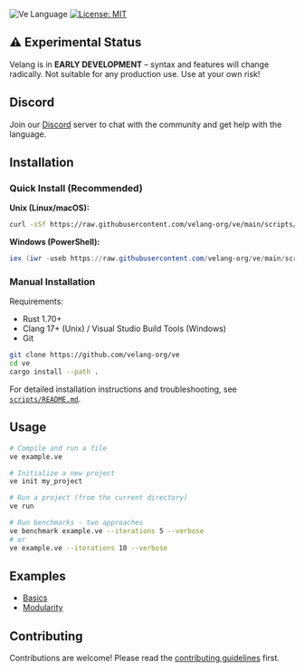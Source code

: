 ![Ve Language](https://img.shields.io/static/v1?label=&message=Velang&color=2b7489&logo=asciidoc&logoColor=white)
[![License: MIT](https://img.shields.io/badge/License-MIT-yellow.svg)](https://opensource.org/licenses/MIT)

## ⚠️ Experimental Status
Velang is in **EARLY DEVELOPMENT** – syntax and features will change radically. Not suitable for any production use. Use at your own risk!

## Discord 
Join our [Discord](https://dsc.gg/velang) server to chat with the community and get help with the language.

## Installation

### Quick Install (Recommended)

**Unix (Linux/macOS):**
```bash
curl -sSf https://raw.githubusercontent.com/velang-org/ve/main/scripts/install.sh | bash
```

**Windows (PowerShell):**
```powershell
iex (iwr -useb https://raw.githubusercontent.com/velang-org/ve/main/scripts/install.ps1).Content
```

### Manual Installation

Requirements:
- Rust 1.70+
- Clang 17+ (Unix) / Visual Studio Build Tools (Windows)
- Git

```bash
git clone https://github.com/velang-org/ve
cd ve
cargo install --path .
```

For detailed installation instructions and troubleshooting, see [`scripts/README.md`](scripts/README.md).

## Usage
```bash
# Compile and run a file
ve example.ve

# Initialize a new project
ve init my_project

# Run a project (from the current directory)
ve run

# Run benchmarks - two approaches
ve benchmark example.ve --iterations 5 --verbose
# or
ve example.ve --iterations 10 --verbose
```

## Examples
- [Basics](./examples/basics/README.md)
- [Modularity](./examples/modularity/README.md)

## Contributing
Contributions are welcome! Please read the [contributing guidelines](CONTRIBUTING.md) first.